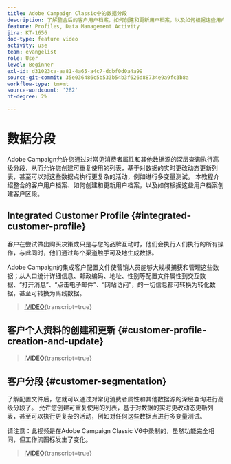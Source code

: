 ```yaml
---
title: Adobe Campaign Classic中的数据分段
description: 了解整合后的客户用户档案，如何创建和更新用户档案，以及如何根据这些用户档案创建客户区段。
feature: Profiles, Data Management Activity
jira: KT-1656
doc-type: feature video
activity: use
team: evangelist
role: User
level: Beginner
exl-id: d31023ca-aa81-4a65-a4c7-ddbf0d0a4a99
source-git-commit: 35e036486c5b533b54b3f626d88734e9a9fc3b8a
workflow-type: tm+mt
source-wordcount: '282'
ht-degree: 2%

---
```


# 数据分段

Adobe Campaign允许您通过对常见消费者属性和其他数据源的深层查询执行高级分段，从而允许您创建可重复使用的列表，基于对数据的实时更改动态更新列表，甚至可以对这些数据点执行更复杂的活动，例如进行多变量测试。 本教程介绍整合的客户用户档案、如何创建和更新用户档案，以及如何根据这些用户档案创建客户区段。

## Integrated Customer Profile {#integrated-customer-profile}

客户在尝试做出购买决策或只是与您的品牌互动时，他们会执行人们执行的所有操作，与此同时，他们通过每个渠道触手可及地生成数据。

Adobe Campaign的集成客户配置文件使营销人员能够大规模捕获和管理这些数据；从人口统计详细信息、邮政编码、地址、性别等配置文件属性到交互数据、“打开消息”、“点击电子邮件”、“网站访问”，的一切信息都可转换为转化数据，甚至可转换为离线数据。

>[!VIDEO](https://video.tv.adobe.com/v/23629?quality=12&learn=on){transcript=true}

## 客户个人资料的创建和更新 {#customer-profile-creation-and-update}

>[!VIDEO](https://video.tv.adobe.com/v/23632?quality=12&learn=on){transcript=true}

## 客户分段  {#customer-segmentation}

了解配置文件后，您就可以通过对常见消费者属性和其他数据源的深层查询进行高级分段了。 允许您创建可重复使用的列表，基于对数据的实时更改动态更新列表，甚至可以执行更复杂的活动，例如对任何这些数据点进行多变量测试。

请注意：此视频是在Adobe Campaign Classic V6中录制的，虽然功能完全相同，但工作流图标发生了变化。

>[!VIDEO](https://video.tv.adobe.com/v/23635?quality=12&learn=on){transcript=true}

